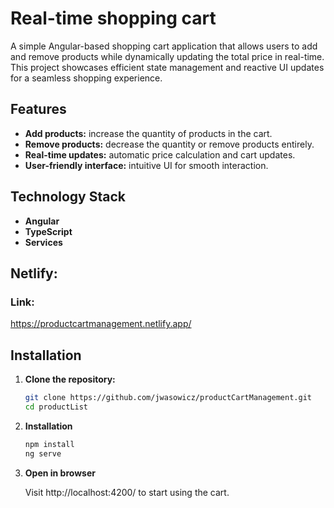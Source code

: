 # Real-time shopping cart

A simple Angular-based shopping cart application that allows users to add and remove products while dynamically updating the total price in real-time. This project showcases efficient state management and reactive UI updates for a seamless shopping experience.

## Features

- **Add products:** increase the quantity of products in the cart.
- **Remove products:** decrease the quantity or remove products entirely.
- **Real-time updates:** automatic price calculation and cart updates.
- **User-friendly interface:** intuitive UI for smooth interaction.

## Technology Stack

- **Angular**
- **TypeScript**
- **Services**

## Netlify:

### Link:

https://productcartmanagement.netlify.app/

## Installation

1. **Clone the repository:**

   ```bash
   git clone https://github.com/jwasowicz/productCartManagement.git
   cd productList
   ```

2. **Installation**

   ```bash
   npm install
   ng serve
   ```

3. **Open in browser**

   Visit http://localhost:4200/ to start using the cart.
